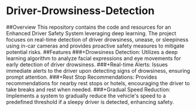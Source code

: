 # Driver-Drowsiness-Detection
##Overview
This repository contains the code and resources for an Enhanced Driver Safety System leveraging deep learning. The project focuses on real-time detection of driver drowsiness, unease, or sleepiness using in-car cameras and provides proactive safety measures to mitigate potential risks.
##Features
###+Drowsiness Detection:
Utilizes a deep learning algorithm to analyze facial expressions and eye movements for early detection of driver drowsiness.
###+Real-time Alerts:
Issues immediate alerts to the driver upon detecting signs of drowsiness, ensuring prompt attention.
###+Rest Stop Recommendations:
Provides recommendations for nearby rest stops or hotels, encouraging the driver to take breaks and rest when needed.
###+Gradual Speed Reduction:
Implements a system to gradually reduce the vehicle's speed to a predefined threshold if a sleepy driver is detected, enhancing safety.
